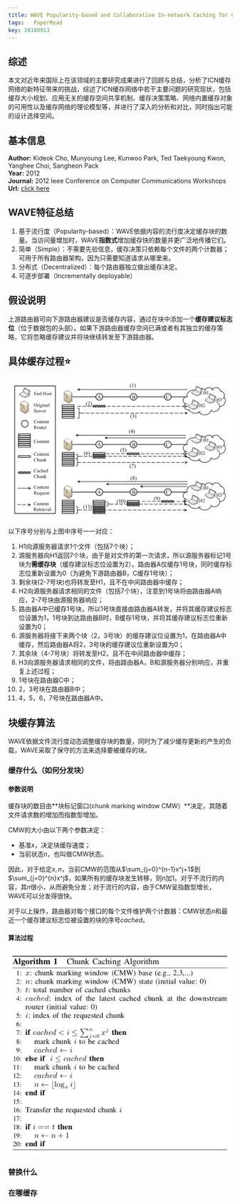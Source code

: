 ```yaml
---
title: WAVE Popularity-based and Collaborative In-network Caching for Content-Oriented Networks
tags:	PaperRead
key: 20180913
---
```



## 综述
本文对近年来国际上在该领域的主要研究成果进行了回顾与总结，分析了ICN缓存网络的新特征带来的挑战，综述了ICN缓存网络中若干主要问题的研究现状，包括缓存大小规划、应用无关的缓存空间共享机制、缓存决策策略、网络内置缓存对象的可用性以及缓存网络的理论模型等，并进行了深入的分析和对比，同时指出可能的设计选择空间。
<!--more-->


## 基本信息
**Author:** Kideok Cho, Munyoung Lee, Kunwoo Park, Ted Taekyoung Kwon, Yanghee Choi, Sangheon Pack<br>
**Year:** 2012<br>
**Journal:** 2012 Ieee Conference on Computer Communications Workshops<br>
**Url:** [click here](https://ieeexplore.ieee.org/abstract/document/6193512/)

## WAVE特征总结
1. 基于流行度（Popularity-based）：WAVE依据内容的流行度决定缓存块的数量。当访问量增加时，WAVE**指数式**增加缓存快的数量并更广泛地传播它们。
2. 简单（Simple）：不需要先验信息，缓存决策只依赖每个文件的两个计数器；可用于所有路由器架构，因为只需要知道请求从哪里来。
3. 分布式（Decentralized）：每个路由器独立做出缓存决定。
4. 可逐步部署（Incrementally deployable）

## 假设说明
上游路由器可向下游路由器建议是否缓存内容，通过在块中添加一个**缓存建议标志位**（位于数据包的头部）。如果下游路由器缓存空间已满或者有其独立的缓存策略，它将忽略缓存建议并将块继续转发至下游路由器。

## 具体缓存过程⭐️
![image](https://github.com/kanyuanzhi/kanyuanzhi.github.io/raw/master/assets/myimages/20180913/1.jpg)

以下序号分别与上图中序号一一对应：

1. H1向源服务器请求1个文件（包括7个块）；
2. 源服务器向H1返回7个块，由于是对文件的第一次请求，所以源服务器标记1号块为**需缓存块**（缓存建议标志位设置为2）。路由器A仅缓存1号块，同时缓存标志位重新设置为0（为避免下游路由器B，C缓存1号块）；
3. 剩余块(2-7号块)也将转发至H1，且不在中间路由器中缓存；
4. H2向源服务器请求相同的文件（包括7个块），注意到1号块将由路由器A响应，2-7号块由源服务器响应；
5. 路由器A中已缓存1号块，所以1号块直接由路由器A转发，并将其缓存建议标志位设置为1，1号块到达路由器B时，B缓存1号块，并将其缓存建议标志位重新设置为0；
6. 源服务器将接下来两个块（2，3号块）的缓存建议位设置为1，在路由器A中缓存，然后路由器A将2，3号块的缓存建议位重新设置为0；
7. 其余块（4-7号块）将转发至H2，且不在中间路由器中缓存；
8. H3向源服务器请求相同的文件，将由路由器A，B和源服务器分别响应，并重复上述过程；
9. 1号块在路由器C中；
10. 2，3号块在路由器B中；
11. 4，5，6，7号块在路由器A中。

## 块缓存算法
WAVE依据文件流行度动态调整缓存块的数量，同时为了减少缓存更新的产生的负载，WAVE采取了保守的方法来选择要被缓存的块。

### 缓存什么（如何分发块）

#### 参数说明
缓存块的数目由**块标记窗口(chunk marking window CMW）**决定，其随着文件请求数的增加而指数型增加。

CMW的大小由以下两个参数决定：

- 基准$x$，决定块缓存速度；
- 当前状态$n$，也叫做CMW状态。

因此，对于给定$x,n$，当前CMW的范围从$\sum_{j=0}^{n-1}x^j+1$到$\sum_{j=0}^{n}x^j$，如果所有的缓存块发生转移，则$n$加1。对于不流行的内容，其$n$很小，从而避免分发；对于流行的内容，由于CMW呈指数型增长，WAVE可以分发得很快。

对于以上操作，路由器对每个接口的每个文件维护两个计数器：CMW状态$n$和最近一个缓存建议标志位被设置的块的序号$cached$。

#### 算法过程
![Alt Image Text](https://github.com/kanyuanzhi/kanyuanzhi.github.io/raw/master/assets/myimages/20180913/2.png "algorithm")

### 替换什么

### 在哪缓存





















